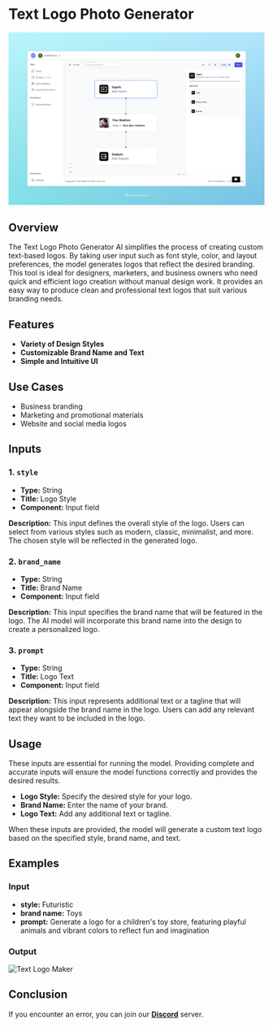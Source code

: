 # Text Logo Photo Generator


<img src="images/text-logo-maker-full.jpeg" alt="Text Logo Generator"/>


## Overview
The Text Logo Photo Generator AI simplifies the process of creating custom text-based logos. By taking user input such as font style, color, and layout preferences, the model generates logos that reflect the desired branding. This tool is ideal for designers, marketers, and business owners who need quick and efficient logo creation without manual design work. It provides an easy way to produce clean and professional text logos that suit various branding needs.

## Features
- **Variety of Design Styles**
- **Customizable Brand Name and Text**
- **Simple and Intuitive UI**

## Use Cases
- Business branding
- Marketing and promotional materials
- Website and social media logos


## Inputs

### 1. `style`
- **Type:** String
- **Title:** Logo Style
- **Component:** Input field

**Description:** This input defines the overall style of the logo. Users can select from various styles such as modern, classic, minimalist, and more. The chosen style will be reflected in the generated logo.

### 2. `brand_name`
- **Type:** String
- **Title:** Brand Name
- **Component:** Input field

**Description:** This input specifies the brand name that will be featured in the logo. The AI model will incorporate this brand name into the design to create a personalized logo.

### 3. `prompt`
- **Type:** String
- **Title:** Logo Text
- **Component:** Input field

**Description:** This input represents additional text or a tagline that will appear alongside the brand name in the logo. Users can add any relevant text they want to be included in the logo.

## Usage

These inputs are essential for running the model. Providing complete and accurate inputs will ensure the model functions correctly and provides the desired results.

- **Logo Style:** Specify the desired style for your logo.
- **Brand Name:** Enter the name of your brand.
- **Logo Text:** Add any additional text or tagline.

When these inputs are provided, the model will generate a custom text logo based on the specified style, brand name, and text.

## Examples

### Input
- **style:** Futuristic
- **brand name:** Toys
- **prompt:** Generate a logo for a children's toy store, featuring playful animals and vibrant colors to reflect fun and imagination

### Output
<img src="https://storage.googleapis.com/magicpoint/thumbs/text-logo-flow-thumb.webp" alt="Text Logo Maker" width="300">

## Conclusion

If you encounter an error, you can join our <b><a href="https://discord.com/invite/yzZD4ZxBPt" target="_blank">Discord</a></b> server.